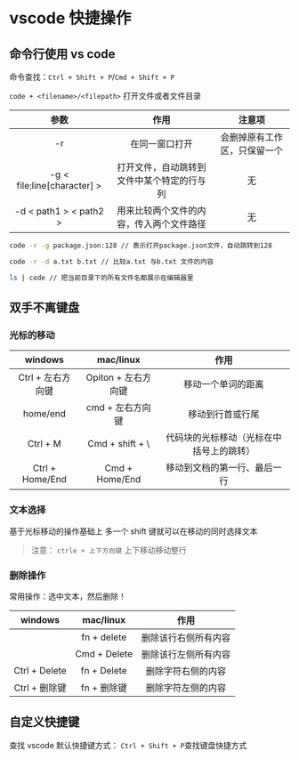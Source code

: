# vscode 快捷操作


## 命令行使用 vs code

命令查找：`Ctrl + Shift + P`/`Cmd + Shift + P`

`code + <filename>/<filepath>` 打开文件或者文件目录

|              参数              |                    作用                    |            注意项            |
| :----------------------------: | :----------------------------------------: | :--------------------------: |
|               -r               |               在同一窗口打开               | 会删掉原有工作区，只保留一个 |
| -g &lt; file:line[character] > | 打开文件，自动跳转到文件中某个特定的行与列 |              无              |
|  -d &lt; path1 > &lt; path2 >  |  用来比较两个文件的内容，传入两个文件路径  |              无              |

```bash
code -r -g package.json:128 // 表示打开package.json文件，自动跳转到128

code -r -d a.txt b.txt // 比较a.txt 与b.txt 文件的内容

ls | code // 把当前目录下的所有文件名都展示在编辑器里
```

<!-- more -->

## 双手不离键盘

### 光标的移动

|      windows      |      mac/linux      |                   作用                   |
| :---------------: | :-----------------: | :--------------------------------------: |
| Ctrl + 左右方向键 | Opiton + 左右方向键 |            移动一个单词的距离            |
|     home/end      |  cmd + 左右方向键   |             移动到行首或行尾             |
|     Ctrl + M      |  Cmd + shift + \    | 代码块的光标移动（光标在中括号上的跳转） |
|  Ctrl + Home/End  |   Cmd + Home/End    |       移动到文档的第一行、最后一行       |

### 文本选择

基于光标移动的操作基础上 多一个 shift 键就可以在移动的同时选择文本

> 注意：
> `ctrle + 上下方向键` 上下移动移动整行

### 删除操作

常用操作：选中文本，然后删除！

|    windows    |  mac/linux   |         作用         |
| :-----------: | :----------: | :------------------: |
|               | fn + delete  | 删除该行右侧所有内容 |
|               | Cmd + Delete | 删除该行左侧所有内容 |
| Ctrl + Delete | fn + Delete  |  删除字符右侧的内容  |
| Ctrl + 删除键 | fn + 删除键  |  删除字符左侧的内容  |

## 自定义快捷键

查找 vscode 默认快捷键方式： `Ctrl + Shift + P`查找键盘快捷方式

